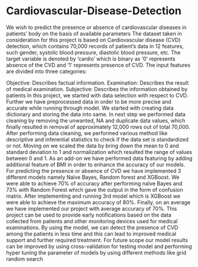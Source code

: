 # Cardiovascular-Disease-Detection
We wish to predict the presence or absence of cardiovascular diseases in patients’ body on the basis of available parameters The dataset taken in consideration for this project is based on Cardiovascular disease (CVD) detection, which contains 70,000 records of patient’s data in 12 features, such gender, systolic blood pressure, diastolic blood pressure, etc. The target variable is denoted by ‘cardio’ which is binary as ‘0’ represents absence of the CVD and ‘1’ represents presence of CVD. The input features are divided into three categories:

Objective: Describes factual information.
Examination: Describes the result of medical examination.
Subjective: Describes the information obtained by patients In this project, we started with data selection with respect to CVD. Further we have preprocessed data in order to be more precise and accurate while running through model. We started with creating data dictionary and storing the data into same. In next step we performed data cleaning by removing the unwanted, NA and duplicate data values, which finally resulted in removal of approximately 12,000 rows out of total 70,000. After performing data cleaning, we performed various method like descriptive and inferential statistics to check if the data set is standardized or not. Moving on we scaled the data by bring down the mean to 0 and standard deviation to 1 and normalization which resulted the range of values between 0 and 1.
As an add-on we have performed data featuring by adding additional feature of BMI in order to enhance the accuracy of our models. For predicting the presence or absence of CVD we have implemented 3 different models namely Naïve Bayes, Random forest and XGBoost. We were able to achieve 70% of accuracy after performing naïve Bayes and 73% with Random Forest which gave the output in the form of confusion matrix. After implementing and running 3rd model which is XGBoost we were able to achieve the maximum accuracy of 80%. Finally, on an average we have implemented our project with average accuracy of 70%. This project can be used to provide early notifications based on the data collected from patients and other monitoring devices used for medical examinations. By using the model, we can detect the presence of CVD among the patients in less time and this can lead to improved medical support and further required treatment. For future scope our model results can be improved by using cross-validation for testing model and performing hyper tuning the parameter of models by using different methods like grid random search
